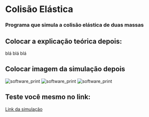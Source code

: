 # Colisão Elástica
### Programa que simula a colisão elástica de duas massas

## Colocar a explicação teórica depois:

blá blá blá

## Colocar imagem da simulação depois

![software_print]()
![software_print]()
![software_print]()

## Teste você mesmo no link:

[Link da simulação](https://jeiversonchristian.github.io/colisao_celulas/)